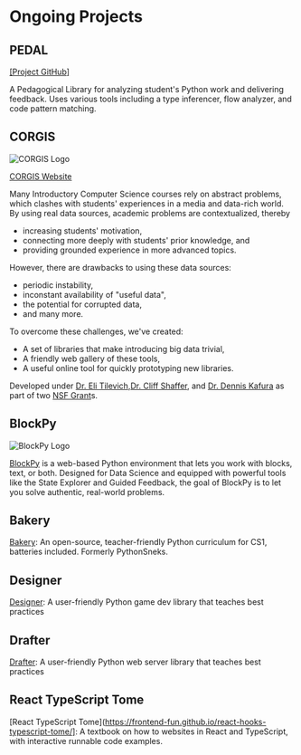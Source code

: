 # Ongoing Projects

## PEDAL

[[Project GitHub]](https://github.com/acbart/pedal)

A Pedagogical Library for analyzing student's Python work and delivering feedback. Uses various tools including a type inferencer, flow analyzer, and code pattern matching.

## CORGIS

![CORGIS Logo](/images/corgis-logo-smaller.jpg)

[CORGIS Website](http://think.cs.vt.edu/corgis/)  

Many Introductory Computer Science courses rely on abstract problems, which clashes with students' experiences in a media and data-rich world. By using real data sources, academic problems are contextualized, thereby

* increasing students' motivation,
* connecting more deeply with students' prior knowledge, and
* providing grounded experience in more advanced topics.

However, there are drawbacks to using these data sources:

* periodic instability,
* inconstant availability of "useful data",
* the potential for corrupted data,
* and many more.

To overcome these challenges, we've created:

* A set of libraries that make introducing big data trivial,
* A friendly web gallery of these tools,
* A useful online tool for quickly prototyping new libraries.

Developed under [Dr. Eli Tilevich](http://people.cs.vt.edu/~tilevich/),[Dr. Cliff Shaffer](http://people.cs.vt.edu/~shaffer/), and [Dr. Dennis Kafura](http://people.cs.vt.edu/~kafura/) as part of two [NSF Grant](http://nsf.gov/awardsearch/showAward.do?AwardNumber=1140318)s.

## BlockPy

![BlockPy Logo](/images/blockpy-logo-small.png)

[BlockPy](http://think.cs.vt.edu/blockpy) is a web-based Python environment that lets you work with blocks, text, or both. Designed for Data Science and equipped with powerful tools like the State Explorer and Guided Feedback, the goal of BlockPy is to let you solve authentic, real-world problems.

## Bakery

[Bakery](https://python-bakery.github.io/): An open-source, teacher-friendly Python curriculum for CS1, batteries included. Formerly PythonSneks.

## Designer

[Designer](https://designer-edu.github.io/): A user-friendly Python game dev library that teaches best practices

## Drafter

[Drafter](https://drafter-edu.github.io/drafter/): A user-friendly Python web server library that teaches best practices

## React TypeScript Tome

[React TypeScript Tome](https://frontend-fun.github.io/react-hooks-typescript-tome/]: A textbook on how to websites in React and TypeScript, with interactive runnable code examples.
